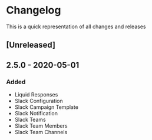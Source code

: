 # Changelog

This is a quick representation of all changes and releases

## [Unreleased]

## 2.5.0 - 2020-05-01

### Added

* Liquid Responses
* Slack Configuration
* Slack Campaign Template
* Slack Notification
* Slack Teams
* Slack Team Members
* Slack Team Channels
